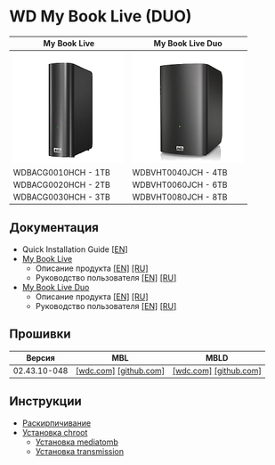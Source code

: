 # WD My Book Live (DUO)


My Book Live | My Book Live Duo
------------ | ----------------
![My Book Live](assets/img/mbl.png) | ![My Book Live DUO](assets/img/mbld.png)
WDBACG0010HCH - 1TB | WDBVHT0040JCH - 4TB
WDBACG0020HCH - 2TB | WDBVHT0060JCH - 6TB
WDBACG0030HCH - 3TB | WDBVHT0080JCH - 8TB


## Документация
* Quick Installation Guide [[EN]](assets/pdf/MBL&MBLD_QuickInstallationGuide_en.pdf)
* [My Book Live](https://support-en.wd.com/app/products/product-detail/p/231)
   * Описание продукта [[EN]](assets/pdf/MBL_ProductOverview_en.pdf) [[RU]](assets/pdf/MBL_ProductOverview_ru.pdf)
   * Руководство пользователя [[EN]](assets/pdf/MBL_UserManual_en.pdf) [[RU]](assets/pdf/MBL_UserManual_ru.pdf)
* [My Book Live Duo](https://support-en.wd.com/app/products/product-detail/p/232)
   * Описание продукта [[EN]](assets/pdf/MBLD_ProductOverview_en.pdf) [[RU]](assets/pdf/MBLD_ProductOverview_ru.pdf)
   * Руководство пользователя [[EN]](assets/pdf/MBLD_UserManual_en.pdf) [[RU]](assets/pdf/MBLD_UserManual_ru.pdf)

## Прошивки

Версия | MBL | MBLD
------ | --- | ----
02.43.10-048 | [[wdc.com]](http://download.wdc.com/nas/apnc-024310-048-20150507.deb) [[github.com]](debrick/apnc-024310-048-20150507.deb) | [[wdc.com]](http://download.wdc.com/nas/ap2nc-024310-048-20150507.deb)  [[github.com]](debrick/ap2nc-024310-048-20150507.deb)


## Инструкции
* [Раскирпичивание](debrick)
* [Установка chroot](chroot)
   * [Установка mediatomb](chroot/mediatomb)
   * [Установка transmission](chroot/transmission)
